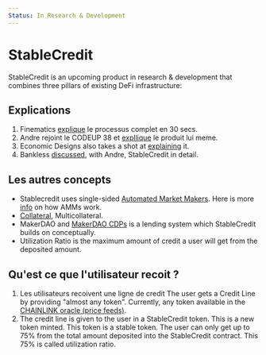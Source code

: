 ```yaml
---
Status: In Research & Development
---
```


# StableCredit

StableCredit is an upcoming product in research & development that combines three pillars of existing DeFi infrastructure:

## Explications

1. Finematics [explique](https://twitter.com/finematics/status/1305188626008100865) le processus complet en 30 secs.
2. Andre rejoint  le CODEUP 38 et [expllique](https://www.youtube.com/watch?v=bdC3rNDChbw&feature=youtu.be&t=2002) le produit lui meme.
3. Economic Designs also takes a shot at [explaining](https://twitter.com/lisajytan/status/1304584889237270528) it.
4. Bankless [discussed](https://www.youtube.com/watch?v=SkTuMVBLBNQ&feature=youtu.be), with Andre, StableCredit in detail.

## Les autres concepts

* Stablecredit uses single-sided [Automated Market Makers](https://docs.yearn.finance/defi-glossary#automated-market-maker). Here is more [info](https://www.youtube.com/watch?v=842acSWmBC4&t=336s) on how AMMs work.
* [Collateral](https://docs.yearn.finance/defi-glossary#collateralization), Multicollateral.
* MakerDAO and [MakerDAO CDPs](https://docs.yearn.finance/defi-glossary#maker) is a lending system which StableCredit builds on conceptually.
* Utilization Ratio is the maximum amount of credit a user will get from the deposited amount.

## Qu'est ce que l'utilisateur recoit ?

1. Les utilisateurs recoivent une ligne de credit The user gets a Credit Line by providing "almost any token". Currently, any token available in the [CHAINLINK oracle \(price feeds\)](https://feeds.chain.link/).
2. The credit line is given to the user in a StableCredit token. This is a new token minted. This token is a stable token. The user can only get up to 75% from the total amount deposited into the StableCredit contract. This 75% is called utilization ratio.

